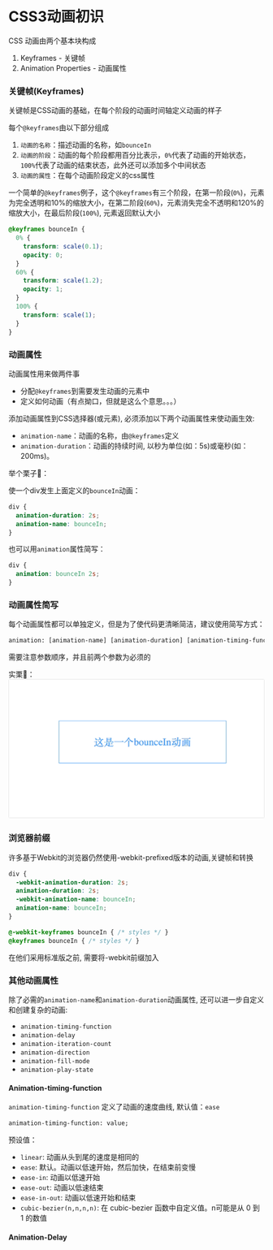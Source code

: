 # CSS3动画初识
CSS 动画由两个基本块构成
1. Keyframes - 关键帧
2. Animation Properties - 动画属性

### 关键帧(Keyframes)
关键帧是CSS动画的基础，在每个阶段的动画时间轴定义动画的样子

每个`@keyframes`由以下部分组成
1. `动画的名称`：描述动画的名称，如`bounceIn`
2. `动画的阶段`：动画的每个阶段都用百分比表示，`0%`代表了动画的开始状态，`100%`代表了动画的结束状态，此外还可以添加多个中间状态
3. `动画的属性`：在每个动画阶段定义的css属性

一个简单的`@keyframes`例子，这个`@keyframes`有三个阶段，在第一阶段(`0%`)，元素为完全透明和10%的缩放大小，在第二阶段(`60%`)，元素消失完全不透明和120%的缩放大小，在最后阶段(`100%`), 元素返回默认大小
```css
@keyframes bounceIn {
  0% {
    transform: scale(0.1);
    opacity: 0;
  }
  60% {
    transform: scale(1.2);
    opacity: 1;
  }
  100% {
    transform: scale(1);
  }
}
```

### 动画属性
动画属性用来做两件事
- 分配`@keyframes`到需要发生动画的元素中
- 定义如何动画（有点拗口，但就是这么个意思。。。）

添加动画属性到CSS选择器(或元素), 必须添加以下两个动画属性来使动画生效:
- `animation-name`：动画的名称，由`@keyframes`定义
- `animation-duration`：动画的持续时间, 以秒为单位(如：5s)或毫秒(如：200ms)。

举个栗子🌰：

使一个div发生上面定义的`bounceIn`动画：
```css
div {
  animation-duration: 2s;
  animation-name: bounceIn;
}
```
也可以用`animation`属性简写：
```css
div {
  animation: bounceIn 2s;
}
```
### 动画属性简写
每个动画属性都可以单独定义，但是为了使代码更清晰简洁，建议使用简写方式：

```txt
animation: [animation-name] [animation-duration] [animation-timing-function] [animation-delay] [animation-iteration-count] [animation-direction] [animation-fill-mode] [animation-play-state];
```
需要注意参数顺序，并且前两个参数为必须的

实栗🌰：
![bounceIn](assets/bouncein.gif)

### 浏览器前缀

许多基于Webkit的浏览器仍然使用-webkit-prefixed版本的动画,关键帧和转换

```css
div {
  -webkit-animation-duration: 2s;
  animation-duration: 2s;
  -webkit-animation-name: bounceIn;
  animation-name: bounceIn;
}
```
```css
@-webkit-keyframes bounceIn { /* styles */ }
@keyframes bounceIn { /* styles */ }
```
在他们采用标准版之前, 需要将-webkit前缀加入

### 其他动画属性

除了必需的`animation-name`和`animation-duration`动画属性, 还可以进一步自定义和创建复杂的动画:

- `animation-timing-function`
- `animation-delay`
- `animation-iteration-count`
- `animation-direction`
- `animation-fill-mode`
- `animation-play-state`

#### Animation-timing-function

`animation-timing-function` 定义了动画的速度曲线, 默认值：`ease`

```txt
animation-timing-function: value;
```
预设值：
- `linear`: 动画从头到尾的速度是相同的
- `ease`: 默认。动画以低速开始，然后加快，在结束前变慢
- `ease-in`: 动画以低速开始
- `ease-out`: 动画以低速结束
- `ease-in-out`: 动画以低速开始和结束
- `cubic-bezier(n,n,n,n)`: 在 cubic-bezier 函数中自定义值。n可能是从 0 到 1 的数值

#### Animation-Delay
